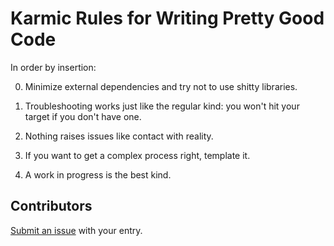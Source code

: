 # Karmic Rules for Writing Pretty Good Code

In order by insertion:

0. Minimize external dependencies and try not to use shitty libraries.

0. Troubleshooting works just like the regular kind: you won't hit your target if you don't have one.

0. Nothing raises issues like contact with reality.

0. If you want to get a complex process right, template it.

0. A work in progress is the best kind.

## Contributors

[Submit an issue](https://github.com/karmaniverous/rules/issues) with your entry.
